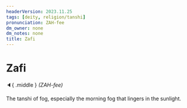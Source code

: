 ```yaml
---
headerVersion: 2023.11.25
tags: [deity, religion/tanshi]
pronunciation: ZAH-fee
dm_owner: none
dm_notes: none
title: Zafi
---
```

# Zafi
:speaker:{ .middle } *(ZAH-fee)*  

The tanshi of fog, especially the morning fog that lingers in the sunlight.
